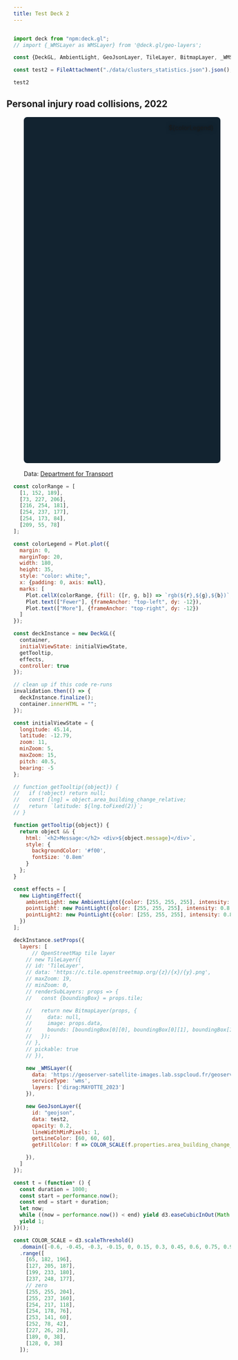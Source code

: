 ```yaml
---
title: Test Deck 2
---
```

```js

```


```js
import deck from "npm:deck.gl";
// import {_WMSLayer as WMSLayer} from '@deck.gl/geo-layers';
```

```js
const {DeckGL, AmbientLight, GeoJsonLayer, TileLayer, BitmapLayer, _WMSLayer, LightingEffect, PointLight} = deck;

```

```js
const test2 = FileAttachment("./data/clusters_statistics.json").json();

test2
```


<div class="card" style="margin: 0 -1rem;">

## Personal injury road collisions, 2022

<figure style="max-width: none; position: relative;">
  <div id="container" style="border-radius: 8px; overflow: hidden; background: rgb(18, 35, 48); height: 800px; margin: 1rem 0; "></div>
  <div style="position: absolute; top: 1rem; right: 1rem; filter: drop-shadow(0 0 4px rgba(0,0,0,.5));">${colorLegend}</div>
  <figcaption>Data: <a href="https://www.data.gov.uk/dataset/cb7ae6f0-4be6-4935-9277-47e5ce24a11f/road-safety-data">Department for Transport</a></figcaption>
</figure>

</div>

```js
const colorRange = [
  [1, 152, 189],
  [73, 227, 206],
  [216, 254, 181],
  [254, 237, 177],
  [254, 173, 84],
  [209, 55, 78]
];

const colorLegend = Plot.plot({
  margin: 0,
  marginTop: 20,
  width: 180,
  height: 35,
  style: "color: white;",
  x: {padding: 0, axis: null},
  marks: [
    Plot.cellX(colorRange, {fill: ([r, g, b]) => `rgb(${r},${g},${b})`, inset: 0.5}),
    Plot.text(["Fewer"], {frameAnchor: "top-left", dy: -12}),
    Plot.text(["More"], {frameAnchor: "top-right", dy: -12})
  ]
});
```

```js
const deckInstance = new DeckGL({
  container,
  initialViewState: initialViewState,
  getTooltip,
  effects,
  controller: true
});

// clean up if this code re-runs
invalidation.then(() => {
  deckInstance.finalize();
  container.innerHTML = "";
});
```

```js
const initialViewState = {
  longitude: 45.14,
  latitude: -12.79,
  zoom: 11,
  minZoom: 5,
  maxZoom: 15,
  pitch: 40.5,
  bearing: -5
};
```

```js
// function getTooltip({object}) {
//   if (!object) return null;
//   const [lng] = object.area_building_change_relative;
//   return `latitude: ${lng.toFixed(2)}`;
// }

function getTooltip({object}) {
  return object && {
    html: `<h2>Message:</h2> <div>${object.message}</div>`,
    style: {
      backgroundColor: '#f00',
      fontSize: '0.8em'
    }
  };
}

```

```js
const effects = [
  new LightingEffect({
    ambientLight: new AmbientLight({color: [255, 255, 255], intensity: 1.0}),
    pointLight: new PointLight({color: [255, 255, 255], intensity: 0.8, position: [-0.144528, 49.739968, 80000]}),
    pointLight2: new PointLight({color: [255, 255, 255], intensity: 0.8, position: [-3.807751, 54.104682, 8000]})
  })
];
```

```js
deckInstance.setProps({
  layers: [
      // OpenStreetMap tile layer
    // new TileLayer({
    // id: 'TileLayer',
    // data: 'https://c.tile.openstreetmap.org/{z}/{x}/{y}.png',
    // maxZoom: 19,
    // minZoom: 0,
    // renderSubLayers: props => {
    //   const {boundingBox} = props.tile;

    //   return new BitmapLayer(props, {
    //     data: null,
    //     image: props.data,
    //     bounds: [boundingBox[0][0], boundingBox[0][1], boundingBox[1][0], boundingBox[1][1]]
    //   });
    // },
    // pickable: true
    // }),

    new _WMSLayer({
      data: 'https://geoserver-satellite-images.lab.sspcloud.fr/geoserver/dirag/wms',
      serviceType: 'wms',
      layers: ['dirag:MAYOTTE_2023']
    }),

    new GeoJsonLayer({
      id: "geojson",
      data: test2,
      opacity: 0.2,
      lineWidthMinPixels: 1,
      getLineColor: [60, 60, 60],
      getFillColor: f => COLOR_SCALE(f.properties.area_building_change_relative),

    }),
  ]
});
```

```js
const t = (function* () {
  const duration = 1000;
  const start = performance.now();
  const end = start + duration;
  let now;
  while ((now = performance.now()) < end) yield d3.easeCubicInOut(Math.max(0, (now - start) / duration));
  yield 1;
})();
```


```js
const COLOR_SCALE = d3.scaleThreshold()
  .domain([-0.6, -0.45, -0.3, -0.15, 0, 0.15, 0.3, 0.45, 0.6, 0.75, 0.9, 1.05, 1.2])
  .range([
    [65, 182, 196],
    [127, 205, 187],
    [199, 233, 180],
    [237, 248, 177],
    // zero
    [255, 255, 204],
    [255, 237, 160],
    [254, 217, 118],
    [254, 178, 76],
    [253, 141, 60],
    [252, 78, 42],
    [227, 26, 28],
    [189, 0, 38],
    [128, 0, 38]
  ]);
```


```js

```

```js

```

```js

```

